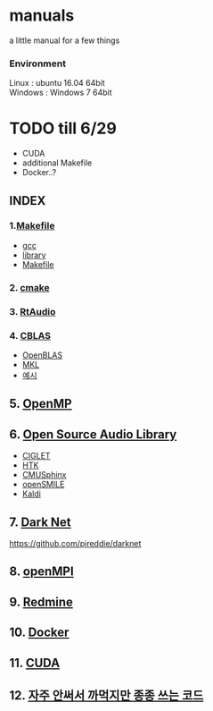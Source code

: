 # manuals
a little manual for a few things

### Environment
Linux : ubuntu 16.04 64bit  
Windows : Windows 7 64bit

# TODO  till 6/29  
+ CUDA
+ additional Makefile
+ Docker..?


## INDEX<a name="index"></a>

### 1.[Makefile](./manuals/Makefile.md)
+ [gcc](./manuals/Makefile.md#Makefile-gcc)
+ [library](./manuals/Makefile.md#Makefile-library)
+ [Makefile](./manuals/Makefile.md#Makefile-Makefile)
### 2. [cmake](./manuals/cmake.md)
### 3. [RtAudio](./manuals/RtAudio.md)
### 4. [CBLAS](./manuals/CBLAS.md)
+ [OpenBLAS](./manuals/CBLAS.md#OpenBLAS)
+ [MKL](./manuals/CBLAS.md#MKL)
+ [예시](./manuals/CBLAS.md#cblas_ex)
## 5. [OpenMP](./manuals/OpenMP.md)
## 6. [Open Source Audio Library](./manuals/openAudioLibs.md)
+ [CIGLET](./manuals/CIGLET.md)
+ [HTK](./manuals/HTK.md)
+ [CMUSphinx](./manuals/CMUSphinx.md)
+ [openSMILE](./manuals/openSMILE.md)
+ [Kaldi](./manuals/Kaldi.md)
## 7. [Dark Net](./manuals/Darknet.md)
https://github.com/pjreddie/darknet  
## 8. [openMPI](./manuals/OpenMPI.md)
## 9. [Redmine](./manuals/Redmine.md)
## 10. [Docker](./manuals/Docker.md)
## 11. [CUDA](./manuals/CUDA.md)
## 12. [자주 안써서 까먹지만 종종 쓰는 코드](./manuals/ref.md)


